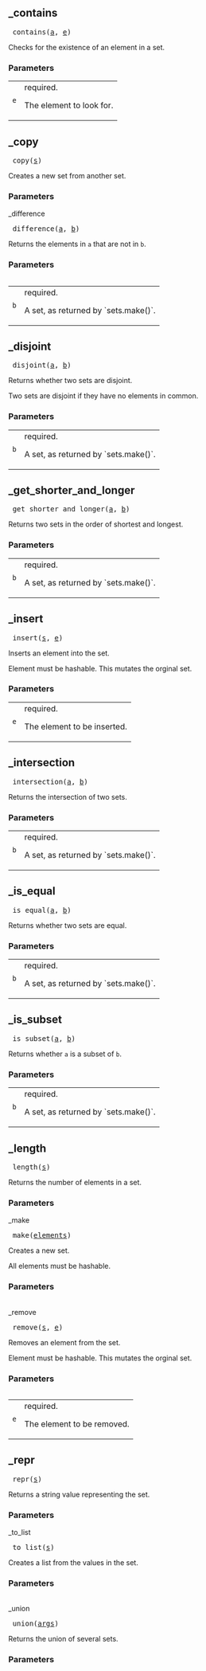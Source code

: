 ## _contains

<pre>
_contains(<a href="#_contains-a">a</a>, <a href="#_contains-e">e</a>)
</pre>

Checks for the existence of an element in a set.

### Parameters

<table class="params-table">
  <colgroup>
    <col class="col-param" />
    <col class="col-description" />
  </colgroup>
  <tbody>
    <tr id="_contains-a>
      <td><code>a</code></td>
      <td>
        required.
        <p>
          A set, as returned by `sets.make()`.
        </p>
      </td>
    </tr>
    <tr id="_contains-e>
      <td><code>e</code></td>
      <td>
        required.
        <p>
          The element to look for.
        </p>
      </td>
    </tr>
  </tbody>
</table>


## _copy

<pre>
_copy(<a href="#_copy-s">s</a>)
</pre>

Creates a new set from another set.

### Parameters

<table class="params-table">
  <colgroup>
    <col class="col-param" />
    <col class="col-description" />
  </colgroup>
  <tbody>
    <tr id="_copy-s>
      <td><code>s</code></td>
      <td>
        required.
        <p>
          A set, as returned by `sets.make()`.
        </p>
      </td>
    </tr>
  </tbody>
</table>


## _difference

<pre>
_difference(<a href="#_difference-a">a</a>, <a href="#_difference-b">b</a>)
</pre>

Returns the elements in `a` that are not in `b`.

### Parameters

<table class="params-table">
  <colgroup>
    <col class="col-param" />
    <col class="col-description" />
  </colgroup>
  <tbody>
    <tr id="_difference-a>
      <td><code>a</code></td>
      <td>
        required.
        <p>
          A set, as returned by `sets.make()`.
        </p>
      </td>
    </tr>
    <tr id="_difference-b>
      <td><code>b</code></td>
      <td>
        required.
        <p>
          A set, as returned by `sets.make()`.
        </p>
      </td>
    </tr>
  </tbody>
</table>


## _disjoint

<pre>
_disjoint(<a href="#_disjoint-a">a</a>, <a href="#_disjoint-b">b</a>)
</pre>

Returns whether two sets are disjoint.

Two sets are disjoint if they have no elements in common.


### Parameters

<table class="params-table">
  <colgroup>
    <col class="col-param" />
    <col class="col-description" />
  </colgroup>
  <tbody>
    <tr id="_disjoint-a>
      <td><code>a</code></td>
      <td>
        required.
        <p>
          A set, as returned by `sets.make()`.
        </p>
      </td>
    </tr>
    <tr id="_disjoint-b>
      <td><code>b</code></td>
      <td>
        required.
        <p>
          A set, as returned by `sets.make()`.
        </p>
      </td>
    </tr>
  </tbody>
</table>


## _get_shorter_and_longer

<pre>
_get_shorter_and_longer(<a href="#_get_shorter_and_longer-a">a</a>, <a href="#_get_shorter_and_longer-b">b</a>)
</pre>

Returns two sets in the order of shortest and longest.

### Parameters

<table class="params-table">
  <colgroup>
    <col class="col-param" />
    <col class="col-description" />
  </colgroup>
  <tbody>
    <tr id="_get_shorter_and_longer-a>
      <td><code>a</code></td>
      <td>
        required.
        <p>
          A set, as returned by `sets.make()`.
        </p>
      </td>
    </tr>
    <tr id="_get_shorter_and_longer-b>
      <td><code>b</code></td>
      <td>
        required.
        <p>
          A set, as returned by `sets.make()`.
        </p>
      </td>
    </tr>
  </tbody>
</table>


## _insert

<pre>
_insert(<a href="#_insert-s">s</a>, <a href="#_insert-e">e</a>)
</pre>

Inserts an element into the set.

Element must be hashable.  This mutates the orginal set.


### Parameters

<table class="params-table">
  <colgroup>
    <col class="col-param" />
    <col class="col-description" />
  </colgroup>
  <tbody>
    <tr id="_insert-s>
      <td><code>s</code></td>
      <td>
        required.
        <p>
          A set, as returned by `sets.make()`.
        </p>
      </td>
    </tr>
    <tr id="_insert-e>
      <td><code>e</code></td>
      <td>
        required.
        <p>
          The element to be inserted.
        </p>
      </td>
    </tr>
  </tbody>
</table>


## _intersection

<pre>
_intersection(<a href="#_intersection-a">a</a>, <a href="#_intersection-b">b</a>)
</pre>

Returns the intersection of two sets.

### Parameters

<table class="params-table">
  <colgroup>
    <col class="col-param" />
    <col class="col-description" />
  </colgroup>
  <tbody>
    <tr id="_intersection-a>
      <td><code>a</code></td>
      <td>
        required.
        <p>
          A set, as returned by `sets.make()`.
        </p>
      </td>
    </tr>
    <tr id="_intersection-b>
      <td><code>b</code></td>
      <td>
        required.
        <p>
          A set, as returned by `sets.make()`.
        </p>
      </td>
    </tr>
  </tbody>
</table>


## _is_equal

<pre>
_is_equal(<a href="#_is_equal-a">a</a>, <a href="#_is_equal-b">b</a>)
</pre>

Returns whether two sets are equal.

### Parameters

<table class="params-table">
  <colgroup>
    <col class="col-param" />
    <col class="col-description" />
  </colgroup>
  <tbody>
    <tr id="_is_equal-a>
      <td><code>a</code></td>
      <td>
        required.
        <p>
          A set, as returned by `sets.make()`.
        </p>
      </td>
    </tr>
    <tr id="_is_equal-b>
      <td><code>b</code></td>
      <td>
        required.
        <p>
          A set, as returned by `sets.make()`.
        </p>
      </td>
    </tr>
  </tbody>
</table>


## _is_subset

<pre>
_is_subset(<a href="#_is_subset-a">a</a>, <a href="#_is_subset-b">b</a>)
</pre>

Returns whether `a` is a subset of `b`.

### Parameters

<table class="params-table">
  <colgroup>
    <col class="col-param" />
    <col class="col-description" />
  </colgroup>
  <tbody>
    <tr id="_is_subset-a>
      <td><code>a</code></td>
      <td>
        required.
        <p>
          A set, as returned by `sets.make()`.
        </p>
      </td>
    </tr>
    <tr id="_is_subset-b>
      <td><code>b</code></td>
      <td>
        required.
        <p>
          A set, as returned by `sets.make()`.
        </p>
      </td>
    </tr>
  </tbody>
</table>


## _length

<pre>
_length(<a href="#_length-s">s</a>)
</pre>

Returns the number of elements in a set.

### Parameters

<table class="params-table">
  <colgroup>
    <col class="col-param" />
    <col class="col-description" />
  </colgroup>
  <tbody>
    <tr id="_length-s>
      <td><code>s</code></td>
      <td>
        required.
        <p>
          A set, as returned by `sets.make()`.
        </p>
      </td>
    </tr>
  </tbody>
</table>


## _make

<pre>
_make(<a href="#_make-elements">elements</a>)
</pre>

Creates a new set.

All elements must be hashable.


### Parameters

<table class="params-table">
  <colgroup>
    <col class="col-param" />
    <col class="col-description" />
  </colgroup>
  <tbody>
    <tr id="_make-elements>
      <td><code>elements</code></td>
      <td>
        optional. default is <code>None</code>
        <p>
          Optional sequence to construct the set out of.
        </p>
      </td>
    </tr>
  </tbody>
</table>


## _remove

<pre>
_remove(<a href="#_remove-s">s</a>, <a href="#_remove-e">e</a>)
</pre>

Removes an element from the set.

Element must be hashable.  This mutates the orginal set.


### Parameters

<table class="params-table">
  <colgroup>
    <col class="col-param" />
    <col class="col-description" />
  </colgroup>
  <tbody>
    <tr id="_remove-s>
      <td><code>s</code></td>
      <td>
        required.
        <p>
          A set, as returned by `sets.make()`.
        </p>
      </td>
    </tr>
    <tr id="_remove-e>
      <td><code>e</code></td>
      <td>
        required.
        <p>
          The element to be removed.
        </p>
      </td>
    </tr>
  </tbody>
</table>


## _repr

<pre>
_repr(<a href="#_repr-s">s</a>)
</pre>

Returns a string value representing the set.

### Parameters

<table class="params-table">
  <colgroup>
    <col class="col-param" />
    <col class="col-description" />
  </colgroup>
  <tbody>
    <tr id="_repr-s>
      <td><code>s</code></td>
      <td>
        required.
        <p>
          A set, as returned by `sets.make()`.
        </p>
      </td>
    </tr>
  </tbody>
</table>


## _to_list

<pre>
_to_list(<a href="#_to_list-s">s</a>)
</pre>

Creates a list from the values in the set.

### Parameters

<table class="params-table">
  <colgroup>
    <col class="col-param" />
    <col class="col-description" />
  </colgroup>
  <tbody>
    <tr id="_to_list-s>
      <td><code>s</code></td>
      <td>
        required.
        <p>
          A set, as returned by `sets.make()`.
        </p>
      </td>
    </tr>
  </tbody>
</table>


## _union

<pre>
_union(<a href="#_union-args">args</a>)
</pre>

Returns the union of several sets.

### Parameters

<table class="params-table">
  <colgroup>
    <col class="col-param" />
    <col class="col-description" />
  </colgroup>
  <tbody>
    <tr id="_union-args>
      <td><code>args</code></td>
      <td>
        required.
      </td>
    </tr>
  </tbody>
</table>


